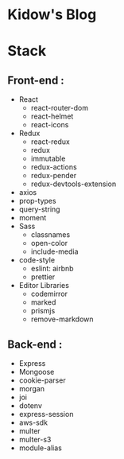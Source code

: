 # Kidow's Blog

# Stack

## Front-end :

- React
  - react-router-dom
  - react-helmet
  - react-icons
- Redux
  - react-redux
  - redux
  - immutable
  - redux-actions
  - redux-pender
  - redux-devtools-extension
- axios
- prop-types
- query-string
- moment
- Sass
  - classnames
  - open-color
  - include-media
- code-style
  - eslint: airbnb
  - prettier
- Editor Libraries
  - codemirror
  - marked
  - prismjs
  - remove-markdown

## Back-end :

- Express
- Mongoose
- cookie-parser
- morgan
- joi
- dotenv
- express-session
- aws-sdk
- multer
- multer-s3
- module-alias
